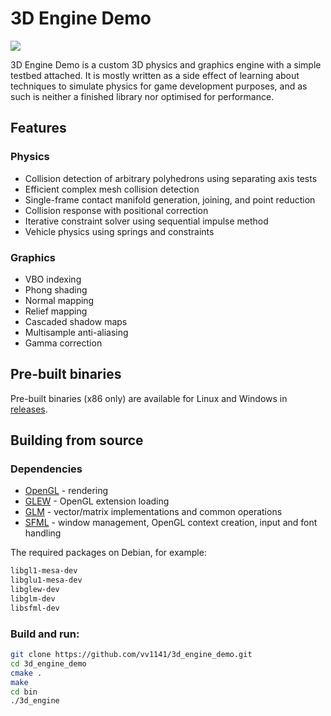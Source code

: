 # 3D Engine Demo

![](https://github.com/vv1141/3d_engine_demo/blob/master/demo.gif)

3D Engine Demo is a custom 3D physics and graphics engine with a simple testbed attached. It is mostly written as a side effect of learning about techniques to simulate physics for game development purposes, and as such is neither a finished library nor optimised for performance.

## Features

### Physics
* Collision detection of arbitrary polyhedrons using separating axis tests
* Efficient complex mesh collision detection
* Single-frame contact manifold generation, joining, and point reduction
* Collision response with positional correction
* Iterative constraint solver using sequential impulse method
* Vehicle physics using springs and constraints

### Graphics
* VBO indexing
* Phong shading
* Normal mapping
* Relief mapping
* Cascaded shadow maps
* Multisample anti-aliasing
* Gamma correction

## Pre-built binaries

Pre-built binaries (x86 only) are available for Linux and Windows in [releases](https://github.com/vv1141/3d_engine_demo/releases).

## Building from source

### Dependencies

* [OpenGL](https://www.opengl.org/) - rendering
* [GLEW](https://glew.sourceforge.net/) - OpenGL extension loading
* [GLM](https://github.com/g-truc/glm) - vector/matrix implementations and common operations
* [SFML](https://www.sfml-dev.org/) - window management, OpenGL context creation, input and font handling

The required packages on Debian, for example:

```bash
libgl1-mesa-dev
libglu1-mesa-dev
libglew-dev
libglm-dev
libsfml-dev
```

### Build and run:

```bash
git clone https://github.com/vv1141/3d_engine_demo.git
cd 3d_engine_demo
cmake .
make
cd bin
./3d_engine
```
